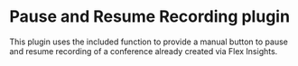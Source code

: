 # Pause and Resume Recording plugin

This plugin uses the included function to provide a manual button to pause and resume recording of a conference already created via Flex Insights.
